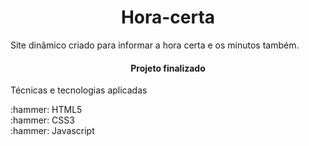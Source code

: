 <h1 align="center"><strong>Hora-certa</strong></h1>


<p> Site dinâmico criado para informar a hora certa e os minutos também.</p>
<h4 align="center"> 
                      <p>Projeto finalizado</p>
</h4><div display:"flex">
<p>Técnicas e tecnologias aplicadas</p>
:hammer: HTML5
<br>
:hammer: CSS3
<br>
:hammer: Javascript
<br>

